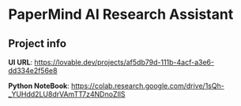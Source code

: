 # PaperMind AI Research Assistant

## Project info

**UI URL**: https://lovable.dev/projects/af5db79d-111b-4acf-a3e6-dd334e2f56e8

**Python NoteBook**: https://colab.research.google.com/drive/1sQh-_YUHdd2LU8drVAmTT7z4NDnoZIlS

